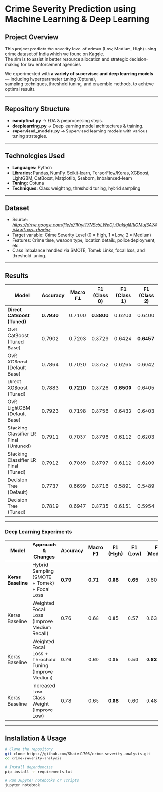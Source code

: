 # Crime Severity Prediction using Machine Learning & Deep Learning

## Project Overview
This project predicts the severity level of crimes (Low, Medium, High) using crime dataset of India which we found on Kaggle.  
The aim is to assist in better resource allocation and strategic decision-making for law enforcement agencies.

We experimented with **a variety of supervised and deep learning models** — including hyperparameter tuning (Optuna),  
sampling techniques, threshold tuning, and ensemble methods, to achieve optimal results.

---

## Repository Structure
- **eandpfinal.py** → EDA & preprocessing steps.
- **deeplearning.py** → Deep learning model architectures & training.
- **supervised_models.py** → Supervised learning models with various tuning strategies.

---

## Technologies Used
- **Languages:** Python  
- **Libraries:** Pandas, NumPy, Scikit-learn, TensorFlow/Keras, XGBoost, LightGBM, CatBoost, Matplotlib, Seaborn, Imbalanced-learn  
- **Tuning:** Optuna  
- **Techniques:** Class weighting, threshold tuning, hybrid sampling

---

## Dataset
- Source: *https://drive.google.com/file/d/1KryiT7NScbLWeGjuOakjgMRiGMuf3A74/view?usp=sharing*  
- Target variable: Crime Severity Level (0 = High, 1 = Low, 2 = Medium)  
- Features: Crime time, weapon type, location details, police deployment, etc.  
- Class imbalance handled via SMOTE, Tomek Links, focal loss, and threshold tuning.

---

## Results
| Model                                        | Accuracy | Macro F1 | F1 (Class 0) | F1 (Class 1) | F1 (Class 2) |
| -------------------------------------------- | -------- | -------- | ------------ | ------------ | ------------ |
| **Direct CatBoost (Tuned)**                  | **0.7930** | 0.7100   | **0.8800**   | 0.6200       | 0.6400       |
| OvR CatBoost (Tuned Base)                    | 0.7902   | 0.7203   | 0.8729       | 0.6424       | **0.6457**   |
| OvR XGBoost (Default Base)                   | 0.7864   | 0.7020   | 0.8752       | 0.6265       | 0.6042       |
| Direct XGBoost (Tuned)                       | 0.7883   | **0.7210** | 0.8726       | **0.6500**   | 0.6405       |
| OvR LightGBM (Default Base)                   | 0.7923   | 0.7198   | 0.8756       | 0.6433       | 0.6403       |
| Stacking Classifier LR Final (Untuned)        | 0.7911   | 0.7037   | 0.8796       | 0.6112       | 0.6203       |
| Stacking Classifier LR Final (Tuned)          | 0.7912   | 0.7039   | 0.8797       | 0.6112       | 0.6209       |
| Decision Tree (Default)                       | 0.7737   | 0.6699   | 0.8716       | 0.5891       | 0.5489       |
| Decision Tree (Tuned)                         | 0.7819   | 0.6947   | 0.8735       | 0.6151       | 0.5954       |

---

### Deep Learning Experiments

| Model                                        | Approach & Changes                                      | Accuracy | Macro F1 | F1 (High) | F1 (Low) | F1 (Medium) |
| -------------------------------------------- | ------------------------------------------------------- | -------- | -------- | --------- | -------- | ----------- |
| **Keras Baseline**                           | Hybrid Sampling (SMOTE + Tomek) + Focal Loss            | **0.79** | **0.71** | **0.88**  | **0.65** | 0.60        |
| Keras Baseline                               | Weighted Focal Loss (Improve Medium Recall)             | 0.76     | 0.68     | 0.85      | 0.57     | 0.63        |
| Keras Baseline                               | Weighted Focal Loss + Threshold Tuning (Improve Medium) | 0.76     | 0.69     | 0.85      | 0.59     | **0.63**    |
| Keras Baseline                               | Increased Low Class Weight (Improve Low)                | 0.78     | 0.65     | **0.88**  | 0.60     | 0.48        |

---

## Installation & Usage
```bash
# Clone the repository
git clone https://github.com/Shaivi1706/crime-severity-analysis.git
cd crime-severity-analysis

# Install dependencies
pip install -r requirements.txt

# Run Jupyter notebooks or scripts
jupyter notebook
